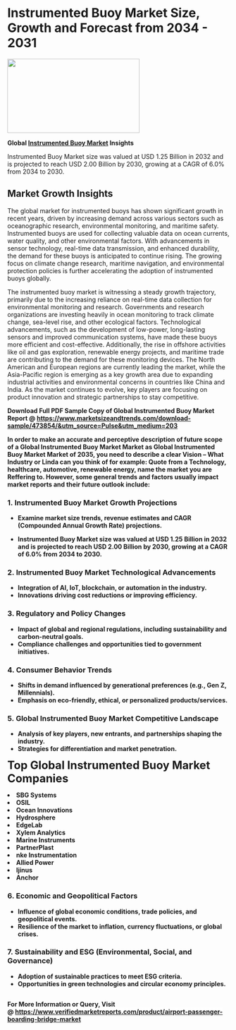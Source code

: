 <H1>Instrumented Buoy Market Size, Growth and Forecast from 2034 - 2031</H1><img class="aligncenter size-medium wp-image-584254" src="https://thirdeyenews.in/wp-content/uploads/2034/09/Global-Market-Research-300x168.jpeg" alt="" width="300" height="168" /><p><strong>Global&nbsp;<a href="https://www.marketsizeandtrends.com/download-sample/473854/&amp;utm_source=Pulse&amp;utm_medium=203">Instrumented Buoy Market</a> Insights</strong></p><p>Instrumented Buoy Market size was valued at USD 1.25 Billion in 2032 and is projected to reach USD 2.00 Billion by 2030, growing at a CAGR of 6.0% from 2034 to 2030.</p><p><h2>Market Growth Insights</h2> <p>The global market for instrumented buoys has shown significant growth in recent years, driven by increasing demand across various sectors such as oceanographic research, environmental monitoring, and maritime safety. Instrumented buoys are used for collecting valuable data on ocean currents, water quality, and other environmental factors. With advancements in sensor technology, real-time data transmission, and enhanced durability, the demand for these buoys is anticipated to continue rising. The growing focus on climate change research, maritime navigation, and environmental protection policies is further accelerating the adoption of instrumented buoys globally.</p> <p><strong></strong></p> <p>The instrumented buoy market is witnessing a steady growth trajectory, primarily due to the increasing reliance on real-time data collection for environmental monitoring and research. Governments and research organizations are investing heavily in ocean monitoring to track climate change, sea-level rise, and other ecological factors. Technological advancements, such as the development of low-power, long-lasting sensors and improved communication systems, have made these buoys more efficient and cost-effective. Additionally, the rise in offshore activities like oil and gas exploration, renewable energy projects, and maritime trade are contributing to the demand for these monitoring devices. The North American and European regions are currently leading the market, while the Asia-Pacific region is emerging as a key growth area due to expanding industrial activities and environmental concerns in countries like China and India. As the market continues to evolve, key players are focusing on product innovation and strategic partnerships to stay competitive.</p> <p><strong></p><p><span class=""><strong>Download Full PDF Sample Copy of Global Instrumented Buoy Market Report</strong> @ <a href="https://www.marketsizeandtrends.com/download-sample/473854/&amp;utm_source=Pulse&amp;utm_medium=203" target="_blank">https://www.marketsizeandtrends.com/download-sample/473854/&amp;utm_source=Pulse&amp;utm_medium=203</a></span></p><p>In order to make an accurate and perceptive description of future scope of a Global&nbsp;Instrumented Buoy Market Market as Global&nbsp;Instrumented Buoy Market Market of 2035, you need to describe a clear Vision &ndash; What Industry or Linda can you think of for example: Quote from a Technology, healthcare, automotive, renewable energy, name the market you are Reffering to. However, some general trends and factors usually impact market reports and their future outlook include:</p><h3>1.&nbsp;<strong>Instrumented Buoy Market Growth Projections</strong></h3><ul><li>Examine market size trends, revenue estimates and CAGR (Compounded Annual Growth Rate) projections.</li><li><p>Instrumented Buoy Market size was valued at USD 1.25 Billion in 2032 and is projected to reach USD 2.00 Billion by 2030, growing at a CAGR of 6.0% from 2034 to 2030.</p></li></ul><h3>2.&nbsp;<strong>Instrumented Buoy Market Technological Advancements</strong></h3><ul><li>Integration of AI, IoT, blockchain, or automation in the industry.</li><li>Innovations driving cost reductions or improving efficiency.</li></ul><h3>3.&nbsp;<strong>Regulatory and Policy Changes</strong></h3><ul><li>Impact of global and regional regulations, including sustainability and carbon-neutral goals.</li><li>Compliance challenges and opportunities tied to government initiatives.</li></ul><h3>4.&nbsp;<strong>Consumer Behavior Trends</strong></h3><ul><li>Shifts in demand influenced by generational preferences (e.g., Gen Z, Millennials).</li><li>Emphasis on eco-friendly, ethical, or personalized products/services.</li></ul><h3>5.&nbsp;<strong>Global Instrumented Buoy Market Competitive Landscape</strong></h3><ul><li>Analysis of key players, new entrants, and partnerships shaping the industry.</li><li>Strategies for differentiation and market penetration.</li></ul><p data-pm-slice="1 1 []"><span style="color: inherit; font-family: inherit; font-size: 25px;">Top Global Instrumented Buoy Market Companies</span></p><div class="" data-test-id=""><p><li>SBG Systems</li><li> OSIL</li><li> Ocean Innovations</li><li> Hydrosphere</li><li> EdgeLab</li><li> Xylem Analytics</li><li> Marine Instruments</li><li> PartnerPlast</li><li> nke Instrumentation</li><li> Allied Power</li><li> Ijinus</li><li> Anchor</li></p></div><h3>6.&nbsp;<strong>Economic and Geopolitical Factors</strong></h3><ul><li>Influence of global economic conditions, trade policies, and geopolitical events.</li><li>Resilience of the market to inflation, currency fluctuations, or global crises.</li></ul><h3>7.&nbsp;<strong>Sustainability and ESG (Environmental, Social, and Governance)</strong></h3><ul><li>Adoption of sustainable practices to meet ESG criteria.</li><li>Opportunities in green technologies and circular economy principles.</li></ul><h2><strong style="font-size: 14px;">For More Information or Query, Visit @&nbsp;</strong><a style="background-color: #ffffff; font-size: 14px;" href="https://www.marketsizeandtrends.com/report/instrumented-buoy-market/" target="_blank">https://www.verifiedmarketreports.com/product/airport-passenger-boarding-bridge-market</a></h2>
